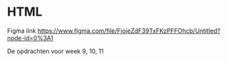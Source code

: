 # HTML

Figma link
https://www.figma.com/file/FjojeZdF39TxFKzPFFOhcb/Untitled?node-id=0%3A1

De opdrachten voor week 9, 10, 11
